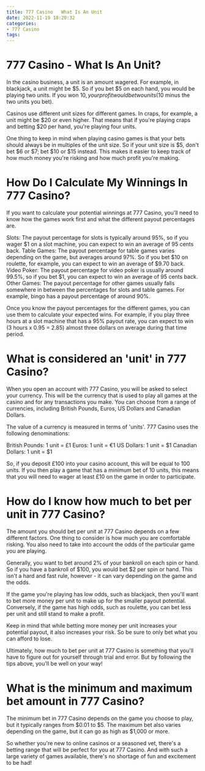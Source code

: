```yaml
---
title: 777 Casino   What Is An Unit
date: 2022-11-19 18:20:32
categories:
- 777 Casino
tags:
---
```



#  777 Casino - What Is An Unit?

In the casino business, a unit is an amount wagered. For example, in blackjack, a unit might be $5. So if you bet $5 on each hand, you would be playing two units. If you won $10, your profit would be two units ($10 minus the two units you bet).

Casinos use different unit sizes for different games. In craps, for example, a unit might be $20 or even higher. That means that if you're playing craps and betting $20 per hand, you're playing four units.

One thing to keep in mind when playing casino games is that your bets should always be in multiples of the unit size. So if your unit size is $5, don't bet $6 or $7; bet $10 or $15 instead. This makes it easier to keep track of how much money you're risking and how much profit you're making.

#  How Do I Calculate My Winnings In 777 Casino?

If you want to calculate your potential winnings at 777 Casino, you'll need to know how the games work first and what the different payout percentages are.

Slots: The payout percentage for slots is typically around 95%, so if you wager $1 on a slot machine, you can expect to win an average of 95 cents back. Table Games: The payout percentage for table games varies depending on the game, but averages around 97%. So if you bet $10 on roulette, for example, you can expect to win an average of $9.70 back. Video Poker: The payout percentage for video poker is usually around 99.5%, so if you bet $1, you can expect to win an average of 95 cents back. Other Games: The payout percentage for other games usually falls somewhere in between the percentages for slots and table games. For example, bingo has a payout percentage of around 90%.

Once you know the payout percentages for the different games, you can use them to calculate your expected wins. For example, if you play three hours at a slot machine that has a 95% payout rate, you can expect to win (3 hours x 0.95 = 2.85) almost three dollars on average during that time period.

#  What is considered an 'unit' in 777 Casino?

When you open an account with 777 Casino, you will be asked to select your currency. This will be the currency that is used to play all games at the casino and for any transactions you make. You can choose from a range of currencies, including British Pounds, Euros, US Dollars and Canadian Dollars.

The value of a currency is measured in terms of 'units'. 777 Casino uses the following denominations:

British Pounds: 1 unit = £1
Euros: 1 unit = €1
US Dollars: 1 unit = $1
Canadian Dollars: 1 unit = $1

So, if you deposit £100 into your casino account, this will be equal to 100 units. If you then play a game that has a minimum bet of 10 units, this means that you will need to wager at least £10 on the game in order to participate.

#  How do I know how much to bet per unit in 777 Casino?

The amount you should bet per unit at 777 Casino depends on a few different factors. One thing to consider is how much you are comfortable risking. You also need to take into account the odds of the particular game you are playing.

Generally, you want to bet around 2% of your bankroll on each spin or hand. So if you have a bankroll of $100, you would bet $2 per spin or hand. This isn't a hard and fast rule, however - it can vary depending on the game and the odds.

If the game you're playing has low odds, such as blackjack, then you'll want to bet more money per unit to make up for the smaller payout potential. Conversely, if the game has high odds, such as roulette, you can bet less per unit and still stand to make a profit.

Keep in mind that while betting more money per unit increases your potential payout, it also increases your risk. So be sure to only bet what you can afford to lose.

Ultimately, how much to bet per unit at 777 Casino is something that you'll have to figure out for yourself through trial and error. But by following the tips above, you'll be well on your way!

#  What is the minimum and maximum bet amount in 777 Casino?

The minimum bet in 777 Casino depends on the game you choose to play, but it typically ranges from $0.01 to $5. The maximum bet also varies depending on the game, but it can go as high as $1,000 or more.

So whether you're new to online casinos or a seasoned vet, there's a betting range that will be perfect for you at 777 Casino. And with such a large variety of games available, there's no shortage of fun and excitement to be had!